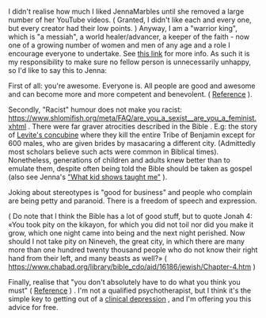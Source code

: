 I didn't realise how much I liked JennaMarbles until she removed a large number of her YouTube videos. ( Granted, I didn't like each and every one, but every creator had their low points. ) Anyway, I am a "warrior king", which is "a messiah", a world healer/advancer, a keeper of the faith - now one of a growing number of women and men of any age and a role I encourage everyone to undertake. See [this link](https://www.shlomifish.org/philosophy/philosophy/putting-cards-on-the-table-2019-2020/#hacker-monarchs) for more info. As such it is my responsibility to make sure no fellow person is unnecessarily unhappy, so I'd like to say this to Jenna:

First of all: you're awesome. Everyone is. All people are good and awesome and can become more and more competent and benevolent. ( [Reference](https://www.shlomifish.org/philosophy/culture/case-for-commercial-fan-fiction/#all_people_are_good) ).

Secondly, "Racist" humour does not make you racist: https://www.shlomifish.org/meta/FAQ/are_you_a_sexist__are_you_a_feminist.xhtml . There were far graver atrocities described in the Bible . E.g: the story of [Levite's concubine](https://en.wikipedia.org/wiki/Levite%27s_concubine) where they kill the entire Tribe of Benjamin except for 600 males, who are given brides by masacaring a different city. (Admittedly most scholars believe such acts were common in Biblical times). Nonetheless, generations of children and adults knew better than to emulate them, despite often being told the Bible should be taken as gospel (also see Jenna's ["What kid shows taught me"](https://www.shlomifish.org/Files/files/video/What%20Kid%20Shows%20Taught%20Me-ROZjaxT_0Hw.webm) ).

Joking about stereotypes is "good for business" and people who complain are
being petty and paranoid. There is a freedom of speech and expression.

( Do note that I think the Bible has a lot of good stuff, but to quote Jonah 4:
«You took pity on the kikayon, for which you did not toil nor did you make it grow, which one night came into being and the next night perished. Now should I not take pity on Nineveh, the great city, in which there are many more than one hundred twenty thousand people who do not know their right hand from their left, and many beasts as well?» ( https://www.chabad.org/library/bible_cdo/aid/16186/jewish/Chapter-4.htm )

Finally, realise that "you don't absolutely have to do what you think you must" ( [Reference](https://www.shlomifish.org/philosophy/philosophy/putting-cards-on-the-table-2019-2020/#do_and_let_do__live_and_let_live) ) . I'm not a qualified psychotherapist, but I think it's the simple key to getting out of a [clinical depression](https://en.wikipedia.org/wiki/Major_depressive_disorder) , and I'm offering you this advice for free.

